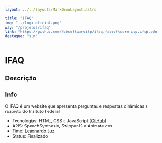 ```yaml
---
layout: ../../layouts/MarkDownLayout.astro

title: "IFAQ"
img: "../logo-oficial.png"
way: "/projetos/ifaq"
link: "https://github.com/fabsoftwareitp/ifaq.fabsoftware.itp.ifsp.edu.br"
destaque: "sim"
---
```


# IFAQ

## Descrição

## Info

O IFAQ é um website que apresenta perguntas e respostas dinâmicas a respieto do Insituto Federal
- Tecnologias: HTML, CSS e JavaScript.([GitHub](https://github.com/fabsoftwareitp/ifaq.fabsoftware.itp.ifsp.edu.br)) 
- APIS: SpeechSynthesis, SwipperJS e Animate.css
- Time: [Leaonardo Luz](/membros/leonardo-luz)
- Status: Finalizado